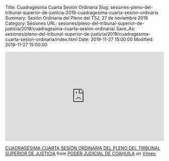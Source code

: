 Title: Cuadragésima Cuarta Sesión Ordinaria
Slug: sesiones-pleno-del-tribunal-superior-de-justicia-2019-cuadragesima-cuarta-sesion-ordinaria
Summary: Sesión Ordinaria del Pleno del TSJ, 27 de noviembre 2019
Category: Sesiones
URL: sesiones/pleno-del-tribunal-superior-de-justicia/2019/cuadragesima-cuarta-sesion-ordinaria/
Save_As: sesiones/pleno-del-tribunal-superior-de-justicia/2019/cuadragesima-cuarta-sesion-ordinaria/index.html
Date: 2019-11-27 15:00:00
Modified: 2019-11-27 15:00:00


<div style="padding:56.25% 0 0 0;position:relative;"><iframe src="https://player.vimeo.com/video/375939833" style="position:absolute;top:0;left:0;width:100%;height:100%;" frameborder="0" allow="autoplay; fullscreen" allowfullscreen></iframe></div><script src="https://player.vimeo.com/api/player.js"></script>
<p><a href="https://vimeo.com/375939833">CUADRAG&Eacute;SIMA CUARTA SESI&Oacute;N ORDINARIA DEL PLENO DEL TRIBUNAL SUPERIOR DE JUSTICIA</a> from <a href="https://vimeo.com/user103229504">PODER JUDICIAL DE COAHUILA</a> on <a href="https://vimeo.com">Vimeo</a>.</p>


